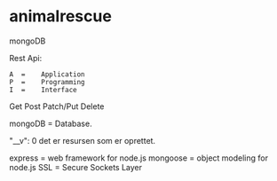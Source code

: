 # animalrescue
mongoDB


Rest Api:


	A  =	Application
	P  =	Programming
	I  =	Interface


Get
Post
Patch/Put
Delete

mongoDB = Database.

"__v": 0 det er resursen som er oprettet.

express = web framework for node.js
mongoose = object modeling for node.js
SSL = Secure Sockets Layer